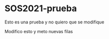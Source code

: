# SOS2021-prueba
Esto es una prueba y no quiero que se modifique

Modifico esto y meto nuevas filas
